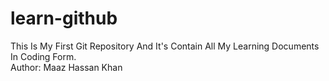 # learn-github
This Is My First Git Repository And It's Contain All My Learning Documents In Coding Form.
<br>
Author: Maaz Hassan Khan
